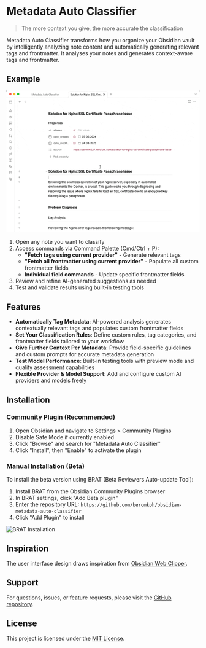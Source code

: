 # Metadata Auto Classifier

> The more context you give, the more accurate the classification

Metadata Auto Classifier transforms how you organize your Obsidian vault by intelligently analyzing note content and automatically generating relevant tags and frontmatter. It analyses your notes and generates context-aware tags and frontmatter.

## Example
![Usage Example](./assets/usecase.gif)

1. Open any note you want to classify
2. Access commands via Command Palette (Cmd/Ctrl + P):
   - **"Fetch tags using current provider"** - Generate relevant tags
   - **"Fetch all frontmatter using current provider"** - Populate all custom frontmatter fields
   - **Individual field commands** - Update specific frontmatter fields
3. Review and refine AI-generated suggestions as needed
4. Test and validate results using built-in testing tools

## Features

- **Automatically Tag Metadata**: AI-powered analysis generates contextually relevant tags and populates custom frontmatter fields
- **Set Your Classification Rules**: Define custom rules, tag categories, and frontmatter fields tailored to your workflow
- **Give Further Context Per Metadata**: Provide field-specific guidelines and custom prompts for accurate metadata generation
- **Test Model Performance**: Built-in testing tools with preview mode and quality assessment capabilities
- **Flexible Provider & Model Support**: Add and configure custom AI providers and models freely

## Installation

### Community Plugin (Recommended)

1. Open Obsidian and navigate to Settings > Community Plugins
2. Disable Safe Mode if currently enabled
3. Click "Browse" and search for "Metadata Auto Classifier"
4. Click "Install", then "Enable" to activate the plugin

### Manual Installation (Beta)

To install the beta version using BRAT (Beta Reviewers Auto-update Tool):

1. Install BRAT from the Obsidian Community Plugins browser
2. In BRAT settings, click "Add Beta plugin"
3. Enter the repository URL: `https://github.com/beromkoh/obsidian-metadata-auto-classifier`
4. Click "Add Plugin" to install

![BRAT Installation](./assets/brat-install.gif)


## Inspiration

The user interface design draws inspiration from [Obsidian Web Clipper](https://obsidian.md/clipper).

## Support

For questions, issues, or feature requests, please visit the [GitHub repository](https://github.com/GoBeromsu/Metadata-Auto-Classifier).

## License

This project is licensed under the [MIT License](LICENSE).
